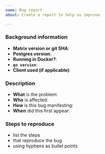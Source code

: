```yaml
---
name: Bug report
about: Create a report to help us improve

---
```


<!--
All bug reports must provide the following background information
Text between <!-- and --​> marks will be invisible in the report.

IF YOUR ISSUE IS CONSIDERED A SECURITY VULNERABILITY THEN PLEASE STOP
AND DO NOT POST IT AS A GITHUB ISSUE! Please report the issue responsibly by
disclosing in private by email to security@matrix.org instead. For more details, please
see: https://www.matrix.org/security-disclosure-policy/
-->

### Background information

<!-- Please include versions of all software when known e.g database versions, docker versions, client versions -->

- **Matrix version or git SHA**:
- **Postgres version**:
- **Running in Docker?**:
- **`go version`**:
- **Client used (if applicable)**:

### Description

- **What** is the problem:
- **Who** is affected:
- **How** is this bug manifesting:
- **When** did this first appear:

<!--
Examples of good descriptions:
- What: "I cannot log in, getting HTTP 500 responses"
- Who: "Clients on my server"
- How: "Errors in the logs saying 500 internal server error"
- When: "After upgrading to 0.3.0"

- What: "Dendrite ran out of memory"
- Who: "Server admin"
- How: "Lots of logs about device change updates"
- When: "After my server joined Matrix HQ"

Examples of bad descriptions:
- What: "Can't send messages"  - This is bad because it isn't specfic enough. Which endpoint isn't working and what is the response code? Does the message send but encryption fail?
- Who: "Me" - Who are you? Running the server or a user on a Dendrite server?
- How: "Can't send messages" - Same as "What".
- When: "1 day ago" - It's impossible to know what changed 1 day ago without further input.
-->

### Steps to reproduce

<!-- Please try reproducing this bug before submitting it. Issues which cannot be reproduced risk being closed. -->

- list the steps
- that reproduce the bug
- using hyphens as bullet points

<!--
Describe how what happens differs from what you expected.

If you can identify any relevant log snippets from server logs, please include
those (please be careful to remove any personal or private data). Please surround them with
``` (three backticks, on a line on their own), so that they are formatted legibly.

Alternatively, please send logs to @kegan:matrix.org, @s7evink:matrix.org or @devonh:one.ems.host
with a link to the respective Github issue, thanks!
-->
